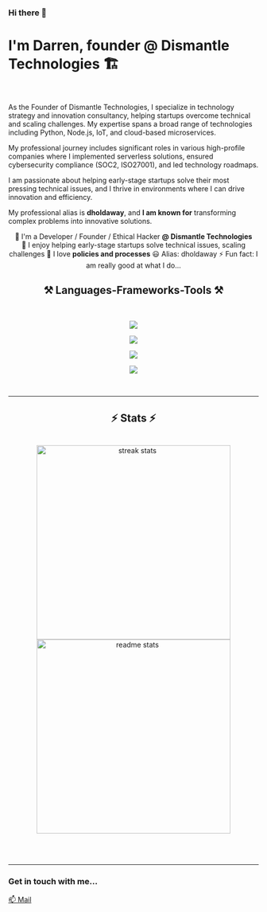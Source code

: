 ### Hi there 👋
# I'm Darren, founder @ Dismantle Technologies 🏗️
<br/>

As the Founder of Dismantle Technologies, I specialize in technology strategy and innovation consultancy, helping startups overcome technical and scaling challenges. 
My expertise spans a broad range of technologies including Python, Node.js, IoT, and cloud-based microservices.

My professional journey includes significant roles in various high-profile companies where I implemented serverless solutions, ensured cybersecurity compliance (SOC2, ISO27001), and led technology roadmaps.

I am passionate about helping early-stage startups solve their most pressing technical issues, and I thrive in environments where I can drive innovation and efficiency. 

My professional alias is **dholdaway**, and **I am known for** transforming complex problems into innovative solutions.

<div align="center">

🤖 I'm a Developer / Founder / Ethical Hacker **@ Dismantle Technologies**  
🌱 I enjoy helping early-stage startups solve technical issues, scaling challenges
👯 I love **policies and processes**
😃 Alias: dholdaway
⚡ Fun fact: I am really good at what I do...

</div>

<h2 align="center">⚒️ Languages-Frameworks-Tools ⚒️</h2>
<br/>
  <p align="center">
  <a href="https://skillicons.dev">
    <img src="https://skillicons.dev/icons?i=react,reactivex,nodejs,python,javascript,typescript,express,nextjs&perline=8" />
  </a>
  <p align="center">
  <a href="https://skillicons.dev">
    <img src="https://skillicons.dev/icons?i=firebase,mongodb,mysql,postgres&perline=4" />
  </a>
  <p align="center">
  <a href="https://skillicons.dev">
    <img src="https://skillicons.dev/icons?i=aws,azure,gcp&perline=3" />
  </a>
  <p align="center">
  <a href="https://skillicons.dev">
    <img src="https://skillicons.dev/icons?i=kubernetes,docker,git&perline=3" />
  </a>
</p>
</p>
</p>
</p>
</div>

<br/>
<hr/>

<h2 align="center">⚡ Stats ⚡</h2>
<br>
<div align=center>
  <img width=390 src="https://github-readme-streak-stats-salesp07.vercel.app/?user=dholdaway&count_private=true&theme=react&border_radius=10" alt="streak stats"/>
  <img width=390 src="https://github-readme-stats-salesp07.vercel.app/api?username=dholdaway&count_private=true&show_icons=true&theme=react&rank_icon=github&border_radius=10" alt="readme stats" />
  <br/>
</div>

<br/><br/>
<hr/>


### Get in touch with me...

[📫 Mail](mailto://darren@dismantle.io)